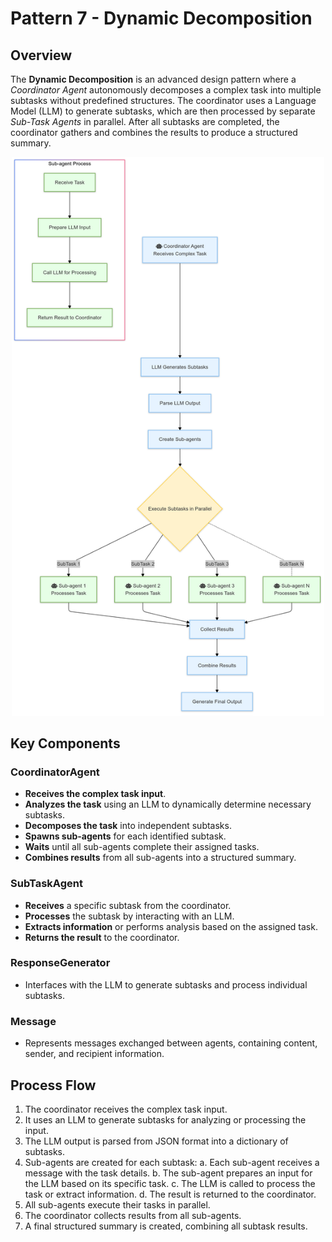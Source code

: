 # Pattern 7 - Dynamic Decomposition

## Overview
The **Dynamic Decomposition** is an advanced design pattern where a *Coordinator Agent* autonomously decomposes a complex task into multiple subtasks without predefined structures. The coordinator uses a Language Model (LLM) to generate subtasks, which are then processed by separate *Sub-Task Agents* in parallel. After all subtasks are completed, the coordinator gathers and combines the results to produce a structured summary.

<p align="center">
    <img src="../../../img/framework/dynamic_decomposition.png" alt="Dynamic Decomposition" width="500"/>
</p>

## Key Components

### **CoordinatorAgent**
- **Receives the complex task input**.
- **Analyzes the task** using an LLM to dynamically determine necessary subtasks.
- **Decomposes the task** into independent subtasks.
- **Spawns sub-agents** for each identified subtask.
- **Waits** until all sub-agents complete their assigned tasks.
- **Combines results** from all sub-agents into a structured summary.

### **SubTaskAgent**
- **Receives** a specific subtask from the coordinator.
- **Processes** the subtask by interacting with an LLM.
- **Extracts information** or performs analysis based on the assigned task.
- **Returns the result** to the coordinator.

### **ResponseGenerator**
- Interfaces with the LLM to generate subtasks and process individual subtasks.

### **Message**
- Represents messages exchanged between agents, containing content, sender, and recipient information.

## Process Flow

1. The coordinator receives the complex task input.
2. It uses an LLM to generate subtasks for analyzing or processing the input.
3. The LLM output is parsed from JSON format into a dictionary of subtasks.
4. Sub-agents are created for each subtask:
   a. Each sub-agent receives a message with the task details.
   b. The sub-agent prepares an input for the LLM based on its specific task.
   c. The LLM is called to process the task or extract information.
   d. The result is returned to the coordinator.
5. All sub-agents execute their tasks in parallel.
6. The coordinator collects results from all sub-agents.
7. A final structured summary is created, combining all subtask results.